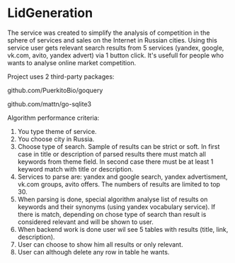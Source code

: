 # LidGeneration
The service was created to simplify the analysis of competition in the sphere of services and sales on the Internet in Russian cities. Using this service user gets relevant search results from 5 services (yandex, google, vk.com, avito, yandex advert) via 1 button click. It's usefull for people who wants to analyse online market competition.

Project uses 2 third-party packages:

github.com/PuerkitoBio/goquery

github.com/mattn/go-sqlite3


Algorithm performance criteria:
1. You type theme of service.
2. You choose city in Russia.
3. Choose type of search. Sample of results can be strict or soft. In first case in title or description of parsed results there must match all keywords from theme field. In second case there must be at least 1 keyword match with title or description.
4. Services to parse are: yandex and google search, yandex advertisment, vk.com groups, avito offers. The numbers of results are limited to top 30.
5. When parsing is done, special algorithm analyse list of results on keywords and their synonyms (using yandex vocabulary service). If there is match, depending on chose type of search than result is considered relevant and will be shown to user.
6. When backend work is done user wil see 5 tables with results (title, link, description).
6. User can choose to show him all results or only relevant.
7. User can although delete any row in table he wants.
